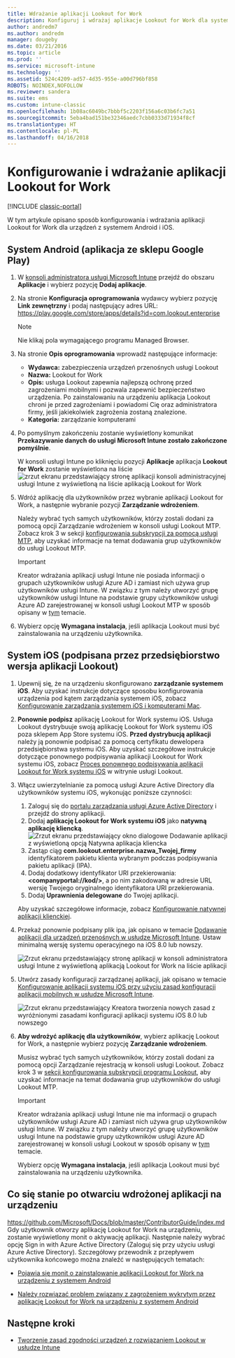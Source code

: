 ```yaml
---
title: Wdrażanie aplikacji Lookout for Work
description: Konfiguruj i wdrażaj aplikacje Lookout for Work dla systemu Android.
author: andredm7
ms.author: andredm
manager: dougeby
ms.date: 03/21/2016
ms.topic: article
ms.prod: ''
ms.service: microsoft-intune
ms.technology: ''
ms.assetid: 524c4209-ad57-4d35-955e-a00d796bf858
ROBOTS: NOINDEX,NOFOLLOW
ms.reviewer: sandera
ms.suite: ems
ms.custom: intune-classic
ms.openlocfilehash: 1b08ac6049bc7bbbf5c2203f156a6c03b6fc7a51
ms.sourcegitcommit: 5eba4bad151be32346aedc7cbb0333d71934f8cf
ms.translationtype: HT
ms.contentlocale: pl-PL
ms.lasthandoff: 04/16/2018
---
```

# <a name="configure-and-deploy-lookout-for-work-app"></a>Konfigurowanie i wdrażanie aplikacji Lookout for Work

[!INCLUDE [classic-portal](../includes/classic-portal.md)]

W tym artykule opisano sposób konfigurowania i wdrażania aplikacji Lookout for Work dla urządzeń z systemem Android i iOS.

## <a name="android-google-play-store-app"></a>System Android (aplikacja ze sklepu Google Play)

1. W [konsoli administratora usługi Microsoft Intune](https://manage.microsoft.com) przejdź do obszaru **Aplikacje** i wybierz pozycję **Dodaj aplikacje**.
2. Na stronie **Konfiguracja oprogramowania** wydawcy wybierz pozycję **Link zewnętrzny** i podaj następujący adres URL: https://play.google.com/store/apps/details?id=com.lookout.enterprise
   >[!NOTE]
   >Nie klikaj pola wymagającego programu Managed Browser.

3. Na stronie **Opis oprogramowania** wprowadź następujące informacje:
   * **Wydawca:** zabezpieczenia urządzeń przenośnych usługi Lookout
   * **Nazwa:** Lookout for Work
   * **Opis:** usługa Lookout zapewnia najlepszą ochronę przed zagrożeniami mobilnymi i pozwala zapewnić bezpieczeństwo urządzenia. Po zainstalowaniu na urządzeniu aplikacja Lookout chroni je przed zagrożeniami i powiadomi Cię oraz administratora firmy, jeśli jakiekolwiek zagrożenia zostaną znalezione.
   * **Kategoria:** zarządzanie komputerami

4. Po pomyślnym zakończeniu zostanie wyświetlony komunikat **Przekazywanie danych do usługi Microsoft Intune zostało zakończone pomyślnie**.

   W konsoli usługi Intune po kliknięciu pozycji **Aplikacje** aplikacja **Lookout for Work** zostanie wyświetlona na liście ![zrzut ekranu przedstawiający stronę aplikacji konsoli administracyjnej usługi Intune z wyświetloną na liście aplikacją Lookout for Work](../media/mtp/lookout-app-listed-intune-console.png)

5. Wdróż aplikację dla użytkowników przez wybranie aplikacji Lookout for Work, a następnie wybranie pozycji **Zarządzanie wdrożeniem**.

   Należy wybrać tych samych użytkowników, którzy zostali dodani za pomocą opcji Zarządzanie wdrożeniem w konsoli usługi Lookout MTP.  Zobacz krok 3 w sekcji [konfigurowania subskrypcji za pomocą usługi MTP](configure-deploy-lookout-for-work-app.md), aby uzyskać informacje na temat dodawania grup użytkowników do usługi Lookout MTP.

   >[!IMPORTANT]
   > Kreator wdrażania aplikacji usługi Intune nie posiada informacji o grupach użytkowników usługi Azure AD i zamiast nich używa grup użytkowników usługi Intune. W związku z tym należy utworzyć grupę użytkowników usługi Intune na podstawie grupy użytkowników usługi Azure AD zarejestrowanej w konsoli usługi Lookout MTP w sposób opisany w [tym](plan-your-user-and-device-groups.md) temacie.

6. Wybierz opcję **Wymagana instalacja**, jeśli aplikacja Lookout musi być zainstalowania na urządzeniu użytkownika.

## <a name="ios-enterprise-signed-version-of-lookout-app"></a>System iOS (podpisana przez przedsiębiorstwo wersja aplikacji Lookout)

1. Upewnij się, że na urządzeniu skonfigurowano **zarządzanie systemem iOS**. Aby uzyskać instrukcje dotyczące sposobu konfigurowania urządzenia pod kątem zarządzania systemem iOS, zobacz [Konfigurowanie zarządzania systemem iOS i komputerami Mac](set-up-ios-and-mac-management-with-microsoft-intune.md).

2. **Ponownie podpisz** aplikację Lookout for Work systemu iOS. Usługa Lookout dystrybuuje swoją aplikację Lookout for Work systemu iOS poza sklepem App Store systemu iOS. **Przed dystrybucją aplikacji** należy ją ponownie podpisać za pomocą certyfikatu dewelopera przedsiębiorstwa systemu iOS. Aby uzyskać szczegółowe instrukcje dotyczące ponownego podpisywania aplikacji Lookout for Work systemu iOS, zobacz [Proces ponownego podpisywania aplikacji Lookout for Work systemu iOS](https://personal.support.lookout.com/hc/articles/114094038714) w witrynie usługi Lookout.

3. Włącz uwierzytelnianie za pomocą usługi Azure Active Directory dla użytkowników systemu iOS, wykonując poniższe czynności:
   1.  Zaloguj się do [portalu zarządzania usługi Azure Active Directory](https://manage.windowsazure.com) i przejdź do strony aplikacji.
   2.  Dodaj **aplikację Lookout for Work systemu iOS** jako **natywną aplikację kliencką**.
   ![Zrzut ekranu przedstawiający okno dialogowe Dodawanie aplikacji z wyświetloną opcją Natywna aplikacja kliencka](../media/mtp/aad-add-app.png)
   3. Zastąp ciąg **com.lookout.enterprise.nazwa_Twojej_firmy** identyfikatorem pakietu klienta wybranym podczas podpisywania pakietu aplikacji (IPA).
   4.  Dodaj dodatkowy identyfikator URI przekierowania: **&lt;companyportal://kod/>**, a po nim zakodowaną w adresie URL wersję Twojego oryginalnego identyfikatora URI przekierowania.
   5.  Dodaj **Uprawnienia delegowane** do Twojej aplikacji.

   Aby uzyskać szczegółowe informacje, zobacz [Konfigurowanie natywnej aplikacji klienckiej](https://azure.microsoft.com/documentation/articles/app-service-mobile-how-to-configure-active-directory-authentication/#optional-configure-a-native-client-application).

4. Przekaż ponownie podpisany plik ipa, jak opisano w temacie [Dodawanie aplikacji dla urządzeń przenośnych w usłudze Microsoft Intune](/intune-classic/deploy-use/add-apps-for-mobile-devices-in-microsoft-intune). Ustaw minimalną wersję systemu operacyjnego na iOS 8.0 lub nowszy.

   ![Zrzut ekranu przedstawiający stronę aplikacji w konsoli administratora usługi Intune z wyświetloną aplikacją Lookout for Work na liście aplikacji](../media/mtp/ios-app-uploaded-intune.png)

5. Utwórz zasady konfiguracji zarządzanej aplikacji, jak opisano w temacie [Konfigurowanie aplikacji systemu iOS przy użyciu zasad konfiguracji aplikacji mobilnych w usłudze Microsoft Intune](/intune-classic/deploy-use/configure-ios-apps-with-mobile-app-configuration-policies-in-microsoft-intune).

   ![Zrzut ekranu przedstawiający Kreatora tworzenia nowych zasad z wyróżnionymi zasadami konfiguracji aplikacji systemu iOS 8.0 lub nowszego](../media/mtp/ios-app-config.png)

6. **Aby wdrożyć aplikację dla użytkowników**, wybierz aplikację Lookout for Work, a następnie wybierz pozycję **Zarządzanie wdrożeniem**.

   Musisz wybrać tych samych użytkowników, którzy zostali dodani za pomocą opcji Zarządzanie rejestracją w konsoli usługi Lookout.  Zobacz krok 3 w [sekcji konfigurowania subskrypcji programu Lookout](https://docs.microsoft.com/sccm/protect/deploy-use/configure-and-deploy-lookout-for-work-apps), aby uzyskać informacje na temat dodawania grup użytkowników do usługi Lookout MTP.

   >[!IMPORTANT]
   > Kreator wdrażania aplikacji usługi Intune nie ma informacji o grupach użytkowników usługi Azure AD i zamiast nich używa grup użytkowników usługi Intune. W związku z tym należy utworzyć grupę użytkowników usługi Intune na podstawie grupy użytkowników usługi Azure AD zarejestrowanej w konsoli usługi Lookout w sposób opisany w [tym](plan-your-user-and-device-groups.md) temacie.

   Wybierz opcję **Wymagana instalacja**, jeśli aplikacja Lookout musi być zainstalowania na urządzeniu użytkownika.

## <a name="what-happens-when-the-deployed-app-is-opened-on-the-device"></a>Co się stanie po otwarciu wdrożonej aplikacji na urządzeniu
https://github.com/Microsoft/Docs/blob/master/ContributorGuide/index.md Gdy użytkownik otworzy aplikację Lookout for Work na urządzeniu, zostanie wyświetlony monit o aktywację aplikacji. Następnie należy wybrać opcję Sign in with Azure Active Directory (Zaloguj się przy użyciu usługi Azure Active Directory). Szczegółowy przewodnik z przepływem użytkownika końcowego można znaleźć w następujących tematach:

* [Pojawia się monit o zainstalowanie aplikacji Lookout for Work na urządzeniu z systemem Android](https://docs.microsoft.com/intune-user-help/you-are-prompted-to-install-lookout-for-work-android)

* [Należy rozwiązać problem związany z zagrożeniem wykrytym przez aplikację Lookout for Work na urządzeniu z systemem Android](https://docs.microsoft.com/intune-user-help/you-need-to-resolve-a-threat-found-by-lookout-for-work-android)

## <a name="next-steps"></a>Następne kroki
* [Tworzenie zasad zgodności urządzeń z rozwiązaniem Lookout w usłudze Intune](https://docs.microsoft.com/sccm/protect/deploy-use/enable-device-threat-protection-rule-compliance-policy)
